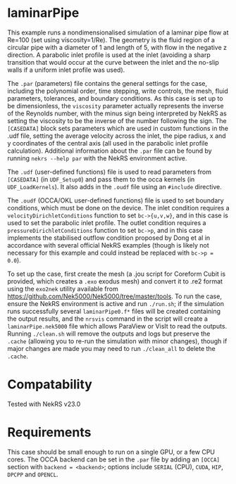 # laminarPipe

This example runs a nondimensionalised simulation of a laminar pipe flow at Re=100 (set using viscosity=1/Re). The geometry is the fluid region of a circular pipe with a diameter of 1 and length of 5, with flow in the negative z direction. A parabolic inlet profile is used at the inlet (avoiding a sharp transition that would occur at the curve between the inlet and the no-slip walls if a uniform inlet profile was used).

The `.par` (parameters) file contains the general settings for the case, including the polynomial order, time stepping, write controls, the mesh, fluid parameters, tolerances, and boundary conditions. As this case is set up to be dimensionless, the `viscosity` parameter actually represents the inverse of the Reynolds number, with the minus sign being interpreted by NekRS as setting the viscosity to be the inverse of the number following the sign. The `[CASEDATA]` block sets parameters which are used in custom functions in the .udf file, setting the average velocity across the inlet, the pipe radius, x and y coordinates of the central axis (all used in the parabolic inlet profile calculation). Additional information about the `.par` file can be found by running `nekrs --help par` with the NekRS environment active.

The `.udf` (user-defined functions) file is used to read parameters from `[CASEDATA]` (in `UDF_Setup0`) and pass them to the occa kernels (in `UDF_LoadKernels`). It also adds in the `.oudf` file using an `#include` directive.

The `.oudf` (OCCA/OKL user-defined functions) file is used to set boundary conditions, which must be done on the device. The inlet condition requires a `velocityDirichletConditions` function to set `bc->{u,v,w}`, and in this case is used to set the parabolic inlet profile. The outlet condition requires a `pressureDirichletConditions` function to set `bc->p`, and in this case implements the stabilised outflow condition proposed by Dong et al in accordance with several official NekRS examples (though is likely not necessary for this example and could instead be replaced with `bc->p = 0.0`).

To set up the case, first create the mesh (a .jou script for Coreform Cubit is provided, which creates a `.exo` exodus mesh) and convert it to .re2 format using the `exo2nek` utility available from https://github.com/Nek5000/Nek5000/tree/master/tools. To run the case, ensure the NekRS environment is active and run `./run.sh`; if the simulation runs successfully several `laminarPipe0.f*` files will be created containing the output results, and the `nrsvis` command in the script will create a `laminarPipe.nek5000` file which allows ParaView or VisIt to read the outputs. Running `./clean.sh` will remove the outputs and logs but preserve the `.cache` (allowing you to re-run the simulation with minor changes), though if major changes are made you may need to run `./clean_all` to delete the `.cache`.

# Compatability

Tested with NekRS v23.0

# Requirements

This case should be small enough to run on a single GPU, or a few CPU cores. The OCCA backend can be set in the `.par` file by adding an `[OCCA]` section with `backend = <backend>`; options include `SERIAL` (CPU), `CUDA`, `HIP`, `DPCPP` and `OPENCL`.